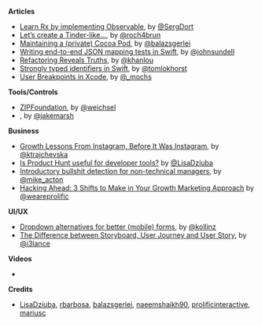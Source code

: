 
**Articles**

* [Learn Rx by implementing Observable](https://medium.com/@SergDort/learn-rx-by-implementing-observable-e5cb08c9c35), by [@SergDort](https://twitter.com/SergDort)
* [Let’s create a Tinder-like...](https://medium.com/@jamesrochabrun/lets-create-a-tinder-like-swipe-using-nslayoutanchors-custom-views-and-protocol-extensions-3be852f94e1d), by [@roch4brun](https://twitter.com/roch4brun)
* [Maintaining a (private) Cocoa Pod](https://blog.autsoft.hu/maintaining-a-private-cocoa-pod/), by [@balazsgerlei](https://twitter.com/balazsgerlei)
* [Writing end-to-end JSON mapping tests in Swift](https://www.swiftbysundell.com/posts/writing-end-to-end-json-mapping-tests-in-swift), by [@johnsundell](https://twitter.com/johnsundell)
* [Refactoring Reveals Truths](http://khanlou.com/2017/07/refactoring-reveals-truths/), by [@khanlou](https://twitter.com/khanlou)
* [Strongly typed identifiers in Swift](http://tom.lokhorst.eu/2017/07/strongly-typed-identifiers-in-swift), by [@tomlokhorst](https://twitter.com/tomlokhorst)
* [User Breakpoints in Xcode](https://pspdfkit.com/blog/2017/user-breakpoints-in-xcode/), by [@_mochs](https://twitter.com/_mochs)


**Tools/Controls**

* [ZIPFoundation](https://github.com/weichsel/ZIPFoundation), by [@weichsel](https://twitter.com/weichsel)
* [](https://github.com/jakemarsh/core-layout), by [@jakemarsh](http://twitter.com/jakemarsh)

**Business**

* [Growth Lessons From Instagram, Before It Was Instagram](https://thinkgrowth.org/growth-lessons-from-instagram-before-it-was-instagram-cf414612330b), by [@ktrajchevska](https://twitter.com/ktrajchevska)
* [Is Product Hunt useful for developer tools?](https://medium.com/flawless-app-stories/flawlessapp-on-producthunt-7db3e561ce7a) by [@LisaDziuba](https://twitter.com/LisaDziuba)
* [Introductory bullshit detection for non-technical managers](https://itsyourturnblog.com/introductory-bullshit-detection-for-non-technical-managers-7c7a9e54afee), by [@mike_acton](https://twitter.com/mike_acton)
* [Hacking Ahead: 3 Shifts to Make in Your Growth Marketing Approach](https://www.prolificinteractive.com/2017/07/11/hacking-ahead-3-shifts-make-growth-marketing-approach/) by [@weareprolific](https://twitter.com/weareprolific)

**UI/UX**

* [Dropdown alternatives for better (mobile) forms](https://medium.com/@kollinz/dropdown-alternatives-for-better-mobile-forms-53e40d641b53), by [@kollinz](https://twitter.com/kollinz)
* [The Difference between Storyboard, User Journey and User Story](http://www.i3lance.co.uk/index.php/2015/02/04/the-difference-between-storyboard-and-user-journey-and-user-story/), by [@i3lance](https://twitter.com/i3lance)

**Videos**

*

**Credits**

* [LisaDziuba](https://github.com/lisadziuba), [rbarbosa](https://github.com/rbarbosa), [balazsgerlei](https://github.com/balazsgerlei), [naeemshaikh90](https://github.com/naeemshaikh90), [prolificinteractive](https://github.com/prolificinteractive), [mariusc](https://github.com/mariusc)

